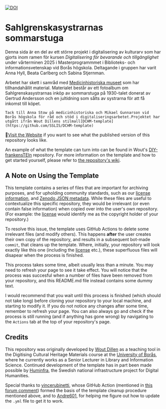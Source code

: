 [![DOI](https://zenodo.org/badge/471756787.svg)](https://zenodo.org/badge/latestdoi/471756787)

# Sahlgrenskasystrarnas sommarstuga

 Denna sida är en del av ett större projekt i digitalisering av kulturarv som har gjorts inom ramen för kursen <span style="font-style:italic">Digitalisering för bevarande och tillgänglighet</span> under vårterminen 2025 i Masterprogrammmet i Biblioteks- och informationsvetenskap vid Borås högskola. Deltagande i gruppen har varit Anna Hyll, Beata Carlberg och Sabina Stjernman.
                   
Arbetet har skett i samråd med [Medicinhistoriska museet](https://medicinhistoriska.sahlgrenska.se/) som har tillhandahållit material. Materialet består av ett fotoalbum om Sahlgrenskasystrarnas inköp av sommarstuga på 1930-talet donerat av Gertrud Andersson och en jultidning som sålts av systrarna för att få inkomst till köpet.

    Tack till Anna Stow på medicinhistoriska och Mikael Gunnarson vid Borås högskola för råd och stöd i digitaliseringsarbetet.Projektet har utgått ifrån Wout Dillens stilmall[DCHM-template](https://github.com/SSLIS/DCHM-template)

🚀[Visit the Website](https://sslis.github.io/DCHM-template/) if you want to see what the published version of this repository looks like.

An example of what the template can turn into can be found in Wout's [DIY-frankensTEIn](https://sslis.github.io/DIY-frankensTEIn/index.html) repository.
For more information on the template and how to get started yourself, please refer to [the repository's wiki](https://github.com/SSLIS/DCHM-template/wiki).  

## A Note on Using the Template
This template contains a series of files that are important for archiving purposes, and for upholding community standards, such as our [license information](LICENSE), and [Zenodo JSON metadata](.zenodo.json). While these files are useful to contextualize this specific repository, they would be irrelevant (or even contain false information) when copied over into the user's own repository. (For example: the [license](LICENSE) would identify me as the copyright holder of your repository.)

To resolve this issue, the template uses GitHub Actions to delete some irrelevant files (and modify others). This happens **after** the user creates their own copy of the repository, and results in a subsequent bot-made `commit`, that cleans up the template. Where, initially, your repository will look exactly like this one (including the [license](LICENSE) etc.), these superfluous files will disapear when the process is finished. 

This process takes some time, albeit usually less than a minute. You may need to refresh your page to see it take effect. You will notice that the process was succesful when a number of files have been removed from your repository, and this README.md file instead contains some dummy text.

I would recommend that you wait until this process is finished (which should not take long) before cloning your repository to your local machine, and starting to modify it. If you do not notice any changes after some time, remember to refresh your page. You can also always go and check if the process is still running (and if anything has gone wrong) by navigating to the `Actions` tab at the top of your repository's page.

## Credits
This repository was originally developed by [Wout Dillen](https://github.com/WoutDLN) as a teaching tool in the Digitising Cultural Heritage Materials course at the [University of Borås](https://www.hb.se/), where he currently works as a Senior Lecturer in Library and Information Science. Continued development of the template has in part been made possible by [Huminfra](https://www.huminfra.se), the Swedish national infrastructure project for Digital Humanities.

Special thanks to [vincerubinetti](https://github.com/vincerubinetti), whose GitHub Action (mentioned in [this forum comment](https://github.com/orgs/community/discussions/22183#discussioncomment-4585507)) formed the basis of the template cleanup procedure mentioned above, and to [Andre601](https://github.com/Andre601), for helping me figure out how to update the `.yml` file to get it to work.
